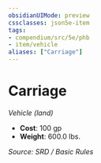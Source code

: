```yaml
---
obsidianUIMode: preview
cssclasses: json5e-item
tags:
- compendium/src/5e/phb
- item/vehicle
aliases: ["Carriage"]
---
```

# Carriage
*Vehicle (land)*  

- **Cost**: 100 gp
- **Weight**: 600.0 lbs.

*Source: SRD / Basic Rules*